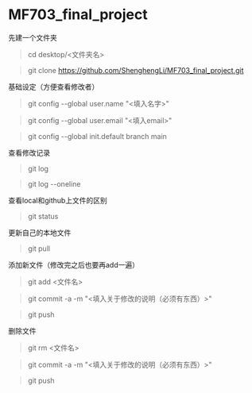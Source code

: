 # MF703_final_project

先建一个文件夹
>cd desktop/<文件夹名>


>git clone https://github.com/ShenghengLi/MF703_final_project.git 

基础设定（方便查看修改者）
>git config --global user.name "<填入名字>"


>git config --global user.email "<填入email>"


>git config --global init.default branch main

查看修改记录
>git log


>git log --oneline

查看local和github上文件的区别
>git status

更新自己的本地文件
>git pull

添加新文件（修改完之后也要再add一遍）
>git add <文件名>


>git commit -a -m "<填入关于修改的说明（必须有东西）>"


>git push 

删除文件
>git rm <文件名>


>git commit -a -m "<填入关于修改的说明（必须有东西）>"


>git push 
